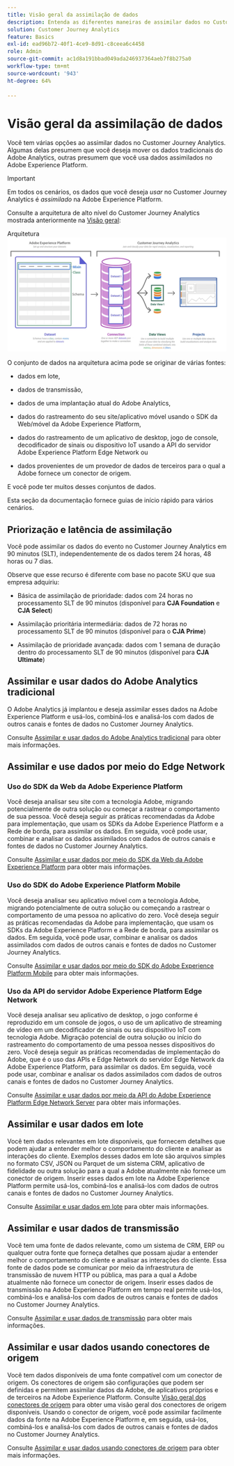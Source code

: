 ```yaml
---
title: Visão geral da assimilação de dados
description: Entenda as diferentes maneiras de assimilar dados no Customer Journey Analytics
solution: Customer Journey Analytics
feature: Basics
exl-id: ead96b72-40f1-4ce9-8d91-c8ceea6c4458
role: Admin
source-git-commit: ac1d8a191bbad049ada246937364aeb7f8b275a0
workflow-type: tm+mt
source-wordcount: '943'
ht-degree: 64%

---
```


# Visão geral da assimilação de dados

Você tem várias opções ao assimilar dados no Customer Journey Analytics. Algumas delas presumem que você deseja mover os dados tradicionais do Adobe Analytics, outras presumem que você usa dados assimilados no Adobe Experience Platform.

>[!IMPORTANT]
>
>Em todos os cenários, os dados que você deseja _usar_ no Customer Journey Analytics é _assimilado_ na Adobe Experience Platform.

Consulte a arquitetura de alto nível do Customer Journey Analytics mostrada anteriormente na [Visão geral](https://experienceleague.adobe.com/pt-br/docs/analytics-platform/using/cja-overview/cja-overview):

Arquitetura ![Customer Journey Analytics descrita nesta seção](./assets/cja-architecture.png)

O conjunto de dados na arquitetura acima pode se originar de várias fontes:

- dados em lote,

- dados de transmissão,

- dados de uma implantação atual do Adobe Analytics,

- dados do rastreamento do seu site/aplicativo móvel usando o SDK da Web/móvel da Adobe Experience Platform,

- dados do rastreamento de um aplicativo de desktop, jogo de console, decodificador de sinais ou dispositivo IoT usando a API do servidor Adobe Experience Platform Edge Network ou

- dados provenientes de um provedor de dados de terceiros para o qual a Adobe fornece um conector de origem.

E você pode ter muitos desses conjuntos de dados.

Esta seção da documentação fornece guias de início rápido para vários cenários.

## Priorização e latência de assimilação

Você pode assimilar os dados do evento no Customer Journey Analytics em 90 minutos (SLT), independentemente de os dados terem 24 horas, 48 horas ou 7 dias.

Observe que esse recurso é diferente com base no pacote SKU que sua empresa adquiriu:

- Básica de assimilação de prioridade: dados com 24 horas no processamento SLT de 90 minutos (disponível para **CJA Foundation** e **CJA Select**)

- Assimilação prioritária intermediária: dados de 72 horas no processamento SLT de 90 minutos (disponível para o **CJA Prime**)

- Assimilação de prioridade avançada: dados com 1 semana de duração dentro do processamento SLT de 90 minutos (disponível para **CJA Ultimate**)

## Assimilar e usar dados do Adobe Analytics tradicional

O Adobe Analytics já implantou e deseja assimilar esses dados na Adobe Experience Platform e usá-los, combiná-los e analisá-los com dados de outros canais e fontes de dados no Customer Journey Analytics.

Consulte [Assimilar e usar dados do Adobe Analytics tradicional](./analytics.md) para obter mais informações.


## Assimilar e use dados por meio do Edge Network

### Uso do SDK da Web da Adobe Experience Platform

Você deseja analisar seu site com a tecnologia Adobe, migrando potencialmente de outra solução ou começar a rastrear o comportamento de sua pessoa. Você deseja seguir as práticas recomendadas da Adobe para implementação, que usam os SDKs da Adobe Experience Platform e a Rede de borda, para assimilar os dados. Em seguida, você pode usar, combinar e analisar os dados assimilados com dados de outros canais e fontes de dados no Customer Journey Analytics.

Consulte [Assimilar e usar dados por meio do SDK da Web da Adobe Experience Platform](./aepwebsdk.md) para obter mais informações.

### Uso do SDK do Adobe Experience Platform Mobile

Você deseja analisar seu aplicativo móvel com a tecnologia Adobe, migrando potencialmente de outra solução ou começando a rastrear o comportamento de uma pessoa no aplicativo do zero. Você deseja seguir as práticas recomendadas da Adobe para implementação, que usam os SDKs da Adobe Experience Platform e a Rede de borda, para assimilar os dados. Em seguida, você pode usar, combinar e analisar os dados assimilados com dados de outros canais e fontes de dados no Customer Journey Analytics.

Consulte [Assimilar e usar dados por meio do SDK do Adobe Experience Platform Mobile](./aepmobilesdk.md) para obter mais informações.

### Uso da API do servidor Adobe Experience Platform Edge Network

Você deseja analisar seu aplicativo de desktop, o jogo conforme é reproduzido em um console de jogos, o uso de um aplicativo de streaming de vídeo em um decodificador de sinais ou seu dispositivo IoT com tecnologia Adobe. Migração potencial de outra solução ou início do rastreamento do comportamento de uma pessoa nesses dispositivos do zero. Você deseja seguir as práticas recomendadas de implementação do Adobe, que é o uso das APIs e Edge Network do servidor Edge Network da Adobe Experience Platform, para assimilar os dados. Em seguida, você pode usar, combinar e analisar os dados assimilados com dados de outros canais e fontes de dados no Customer Journey Analytics.

Consulte [Assimilar e usar dados por meio da API do Adobe Experience Platform Edge Network Server](./serverapi.md) para obter mais informações.

## Assimilar e usar dados em lote

Você tem dados relevantes em lote disponíveis, que fornecem detalhes que podem ajudar a entender melhor o comportamento do cliente e analisar as interações do cliente. Exemplos desses dados em lote são arquivos simples no formato CSV, JSON ou Parquet de um sistema CRM, aplicativo de fidelidade ou outra solução para a qual a Adobe atualmente não fornece um conector de origem. Inserir esses dados em lote na Adobe Experience Platform permite usá-los, combiná-los e analisá-los com dados de outros canais e fontes de dados no Customer Journey Analytics.

Consulte [Assimilar e usar dados em lote](./batch.md) para obter mais informações.

## Assimilar e usar dados de transmissão

Você tem uma fonte de dados relevante, como um sistema de CRM, ERP ou qualquer outra fonte que forneça detalhes que possam ajudar a entender melhor o comportamento do cliente e analisar as interações do cliente. Essa fonte de dados pode se comunicar por meio da infraestrutura de transmissão de nuvem HTTP ou pública, mas para a qual a Adobe atualmente não fornece um conector de origem. Inserir esses dados de transmissão na Adobe Experience Platform em tempo real permite usá-los, combiná-los e analisá-los com dados de outros canais e fontes de dados no Customer Journey Analytics.

Consulte [Assimilar e usar dados de transmissão](./streaming.md) para obter mais informações.

## Assimilar e usar dados usando conectores de origem

Você tem dados disponíveis de uma fonte compatível com um conector de origem. Os conectores de origem são configurações que podem ser definidas e permitem assimilar dados da Adobe, de aplicativos próprios e de terceiros na Adobe Experience Platform. Consulte [Visão geral dos conectores de origem](https://experienceleague.adobe.com/docs/experience-platform/sources/home.html?lang=pt-BR) para obter uma visão geral dos conectores de origem disponíveis. Usando o conector de origem, você pode assimilar facilmente dados da fonte na Adobe Experience Platform e, em seguida, usá-los, combiná-los e analisá-los com dados de outros canais e fontes de dados no Customer Journey Analytics.

Consulte [Assimilar e usar dados usando conectores de origem](./sources.md) para obter mais informações.
